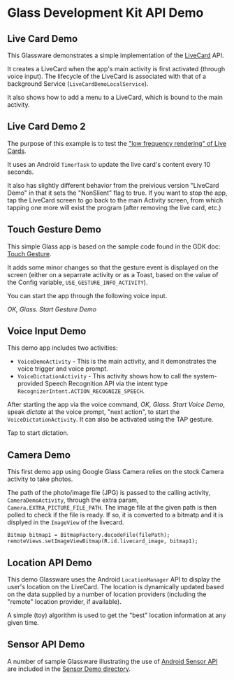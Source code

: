 Glass Development Kit API Demo
=======


## Live Card Demo

This Glassware demonstrates a simple implementation of the 
[LiveCard](https://developers.google.com/glass/develop/gdk/ui/live-cards) API.

It creates a LiveCard when the app's main activity is first activated (through voice input).
The lifecycle of the LiveCard is associated with that of a background Service (`LiveCardDemoLocalService`).

It also shows how to add a menu to a LiveCard, 
which is bound to the main activity.


## Live Card Demo 2

The purpose of this example is to test 
the ["low frequency rendering" of Live Cards](https://developers.google.com/glass/develop/gdk/ui/live-cards).

It uses an Android `TimerTask` to update the live card's content every 10 seconds.

It also has slightly different behavior from the preivious version "LiveCard Demo"
in that it sets the "NonSlient" flag to true.
If you want to stop the app, tap the LiveCard screen to go back to the main Activity screen,
from which tapping one more will exist the program (after removing the live card, etc.)


## Touch Gesture Demo

This simple Glass app is based on the sample code
found in the GDK doc: [Touch Gesture](https://developers.google.com/glass/develop/gdk/input/touch).

It adds some minor changes
so that the gesture event is displayed on the screen
(either on a separrate activity or as a Toast,
based on the value of the Config variable, `USE_GESTURE_INFO_ACTIVITY`).

You can start the app through the following voice input.

_OK, Glass._ _Start Gesture Demo_


## Voice Input Demo

This demo app includes two activities: 

* `VoiceDemoActivity` - This is the main activity, and it demonstrates the voice trigger and voice prompt.
* `VoiceDictationActivity` - This activity shows how to call the system-provided Speech Recognition API via the intent type `RecognizerIntent.ACTION_RECOGNIZE_SPEECH`.  

After starting the app via the voice command, _OK, Glass._ _Start Voice Demo_, 
speak _dictate_ at the voice prompt, "next action",
to start the `VoiceDictationActivity`. It can also be activated using the TAP gesture.

Tap to start dictation.


## Camera Demo

This first demo app using Google Glass Camera
relies on the stock Camera activity to take photos.

The path of the photo/image file (JPG) is passed to the calling activity, `CameraDemoActivity`, through the extra param, `Camera.EXTRA_PICTURE_FILE_PATH`. 
The image file at the given path is then polled to check if the file is ready.
If so, it is converted to a bitmatp and it is displyed in the `ImageView` of the livecard.

    Bitmap bitmap1 = BitmapFactory.decodeFile(filePath);
    remoteViews.setImageViewBitmap(R.id.livecard_image, bitmap1);




## Location API Demo

This demo Glassware uses the Android `LocationManager` API
to display the user's location on the LiveCard.
The location is dynamically updated based on the data supplied by a number of location providers
(including the "remote" location provider, if available).

A simple (toy) algorithm is used to get the "best" location information at any given time.



## Sensor API Demo

A number of sample Glassware illustrating
the use of [Android Sensor API](http://developer.android.com/guide/topics/sensors/sensors_overview.html)
are included in the [Sensor Demo directory](https://github.com/harrywye/gdkdemo/tree/master/apidemo/sensordemo).

